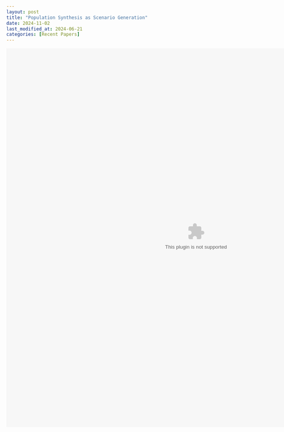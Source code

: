 ```yaml
---
layout: post
title: "Population Synthesis as Scenario Generation"
date: 2024-11-02
last_modified_at: 2024-06-21
categories: [Recent Papers]
---
```


<script type="text/tikz">
  \begin{tikzcd}
    A \arrow[r, "\phi"] \arrow[d, red]
      & B \arrow[d, "\psi" red] \\
    C \arrow[r, red, "\eta" blue]
      & |[blue, rotate=-15]| D
  \end{tikzcd}
</script>

<script type="text/tikz">
  \begin{tikzcd}
    A \arrow[r, "\phi"] \arrow[d, red]
      & B \arrow[d, "\psi" red] \\
    C \arrow[r, red, "\eta" blue]
      & |[blue, rotate=-15]| D
  \end{tikzcd}
</script>

<script type="text/tikz">
    \begin{tikzcd}[row sep=0.6cm,column sep=huge]
        \iota \arrow{rr}{\mathcal{M}} \arrow[swap]{d}{\omega} & & \mathbb{P}_{\mathcal{M}_{\iota}} \arrow{d}{\tau} \\
        \omega(\iota) \arrow{rr}{\mathcal{M}^{\prime}} &  & \mathbb{P}_{\mathcal{M}^{\prime}_{\omega(\iota)}} 
    \end{tikzcd}
</script>

<script type="text/tikz">
  \begin{tikzcd}
    A \arrow[r, "\phi"] \arrow[d, red]
      & B \arrow[d, "\psi" red] \\
    C \arrow[r, red, "\eta" blue]
      & |[blue, rotate=-15]| D
  \end{tikzcd}
</script>

<object data="{{ site.url }}{{ site.baseurl }}/assets/images/Algebra_I_Reference_Sheet.pdf" width="1000" height="1000" type="IC_EE"></object>